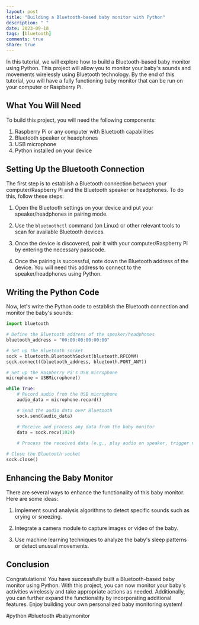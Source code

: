 ```yaml
---
layout: post
title: "Building a Bluetooth-based baby monitor with Python"
description: " "
date: 2023-09-18
tags: [bluetooth]
comments: true
share: true
---
```


In this tutorial, we will explore how to build a Bluetooth-based baby monitor using Python. This project will allow you to monitor your baby's sounds and movements wirelessly using Bluetooth technology. By the end of this tutorial, you will have a fully functioning baby monitor that can be run on your computer or Raspberry Pi.

## What You Will Need

To build this project, you will need the following components:

1. Raspberry Pi or any computer with Bluetooth capabilities
2. Bluetooth speaker or headphones
3. USB microphone
4. Python installed on your device

## Setting Up the Bluetooth Connection

The first step is to establish a Bluetooth connection between your computer/Raspberry Pi and the Bluetooth speaker or headphones. To do this, follow these steps:

1. Open the Bluetooth settings on your device and put your speaker/headphones in pairing mode.

2. Use the `bluetoothctl` command (on Linux) or other relevant tools to scan for available Bluetooth devices.

3. Once the device is discovered, pair it with your computer/Raspberry Pi by entering the necessary passcode.

4. Once the pairing is successful, note down the Bluetooth address of the device. You will need this address to connect to the speaker/headphones using Python.

## Writing the Python Code

Now, let's write the Python code to establish the Bluetooth connection and monitor the baby's sounds:

```python
import bluetooth

# Define the Bluetooth address of the speaker/headphones
bluetooth_address = "00:00:00:00:00:00"

# Set up the Bluetooth socket
sock = bluetooth.BluetoothSocket(bluetooth.RFCOMM)
sock.connect((bluetooth_address, bluetooth.PORT_ANY))

# Set up the Raspberry Pi's USB microphone
microphone = USBMicrophone()

while True:
    # Record audio from the USB microphone
    audio_data = microphone.record()

    # Send the audio data over Bluetooth
    sock.send(audio_data)

    # Receive and process any data from the baby monitor
    data = sock.recv(1024)
    
    # Process the received data (e.g., play audio on speaker, trigger notifications)

# Close the Bluetooth socket
sock.close()
```

## Enhancing the Baby Monitor

There are several ways to enhance the functionality of this baby monitor. Here are some ideas:

1. Implement sound analysis algorithms to detect specific sounds such as crying or sneezing.

2. Integrate a camera module to capture images or video of the baby.

3. Use machine learning techniques to analyze the baby's sleep patterns or detect unusual movements.

## Conclusion

Congratulations! You have successfully built a Bluetooth-based baby monitor using Python. With this project, you can now monitor your baby's activities wirelessly and take appropriate actions as needed. Additionally, you can further expand the functionality by incorporating additional features. Enjoy building your own personalized baby monitoring system!

#python #bluetooth #babymonitor